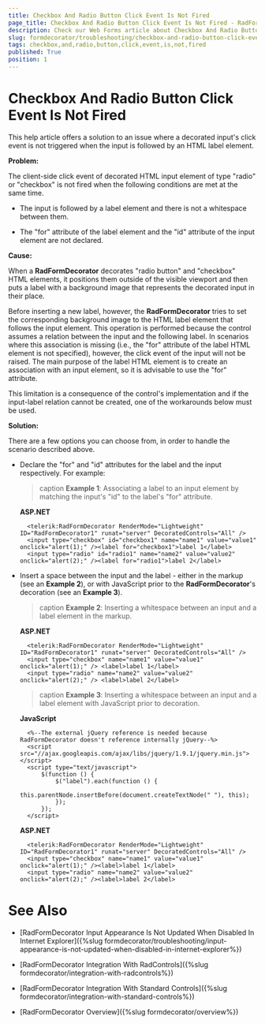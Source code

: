 ```yaml
---
title: Checkbox And Radio Button Click Event Is Not Fired
page_title: Checkbox And Radio Button Click Event Is Not Fired - RadFormDecorator
description: Check our Web Forms article about Checkbox And Radio Button Click Event Is Not Fired.
slug: formdecorator/troubleshooting/checkbox-and-radio-button-click-event-is-not-fired
tags: checkbox,and,radio,button,click,event,is,not,fired
published: True
position: 1
---
```


# Checkbox And Radio Button Click Event Is Not Fired

This help article offers a solution to an issue where a decorated input's click event is not triggered when the input is followed by an HTML label element.

**Problem:**

The client-side click event of decorated HTML input element of type "radio" or "checkbox" is not fired when the following conditions are met at the same time.

* The input is followed by a label element and there is not a whitespace between them.

* The "for" attribute of the label element and the "id" attribute of the input element are not declared.

**Cause:**

When a **RadFormDecorator** decorates "radio button" and "checkbox" HTML elements, it positions them outside of the visible viewport and then puts a label with a background image that represents the decorated input in their place.

Before inserting a new label, however, the **RadFormDecorator** tries to set the corresponding background image to the HTML label element that follows the input element. This operation is performed because the control assumes a relation between the input and the following label. In scenarios where this association is missing (i.e., the "for" attribute of the label HTML element is not specified), however, the click event of the input will not be raised. The main purpose of the label HTML element is to create an association with an input element, so it is advisable to use the "for" attribute.

This limitation is a consequence of the control's implementation and if the input-label relation cannot be created, one of the workarounds below must be used.

**Solution:**

There are a few options you can choose from, in order to handle the scenario described above.

* Declare the "for" and "id" attributes for the label and the input respectively. For example:

	>caption **Example 1**: Associating a label to an input element by matching the input's "id" to the label's "for" attribute.

	**ASP.NET**

		<telerik:RadFormDecorator RenderMode="Lightweight" ID="RadFormDecorator1" runat="server" DecoratedControls="All" />
		<input type="checkbox" id="checkbox1" name="name1" value="value1" onclick="alert(1);" /><label for="checkbox1">label 1</label>
		<input type="radio" id="radio1" name="name2" value="value2" onclick="alert(2);" /><label for="radio1">label 2</label>

* Insert a space between the input and the label - either in the markup (see an **Example 2**), or with JavaScript prior to the **RadFormDecorator**'s decoration (see an **Example 3**).

	>caption **Example 2**: Inserting a whitespace between an input and a label element in the markup.

	**ASP.NET**

		<telerik:RadFormDecorator RenderMode="Lightweight" ID="RadFormDecorator1" runat="server" DecoratedControls="All" />
		<input type="checkbox" name="name1" value="value1" onclick="alert(1);" /> <label>label 1</label>
		<input type="radio" name="name2" value="value2" onclick="alert(2);" /> <label>label 2</label>

	>caption **Example 3**: Inserting a whitespace between an input and a label element with JavaScript prior to decoration.

	**JavaScript**

		<%--The external jQuery reference is needed because RadFormDecorator doesn't reference internally jQuery--%>
		<script src="//ajax.googleapis.com/ajax/libs/jquery/1.9.1/jquery.min.js"></script>
		<script type="text/javascript">
			$(function () {
				$("label").each(function () {
					this.parentNode.insertBefore(document.createTextNode(" "), this);
				});
			});
		</script>

	**ASP.NET**

		<telerik:RadFormDecorator RenderMode="Lightweight" ID="RadFormDecorator1" runat="server" DecoratedControls="All" />
		<input type="checkbox" name="name1" value="value1" onclick="alert(1);" /><label>label 1</label>
		<input type="radio" name="name2" value="value2" onclick="alert(2);" /><label>label 2</label>

# See Also

 * [RadFormDecorator Input Appearance Is Not Updated When Disabled In Internet Explorer]({%slug formdecorator/troubleshooting/input-appearance-is-not-updated-when-disabled-in-internet-explorer%})

 * [RadFormDecorator Integration With RadControls]({%slug formdecorator/integration-with-radcontrols%})

 * [RadFormDecorator Integration With Standard Controls]({%slug formdecorator/integration-with-standard-controls%})

 * [RadFormDecorator Overview]({%slug formdecorator/overview%})
